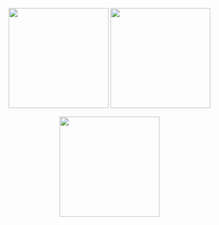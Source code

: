 <p align = "center">
  <img height="200" src = "https://github-readme-stats.vercel.app/api?username=tuanle03&show_icons=true&theme=tokyonight&hide_border=true&count_private=true">
  <img height="200" src = "https://github-readme-stats.vercel.app/api/top-langs/?username=tuanle03&layout=compact&hide=html&theme=tokyonight">
</p>

<p align = "center">
  <img height="200" src = "https://github-readme-streak-stats.herokuapp.com?user=tuanle03&theme=tokyonight&border_radius=5&date_format=M%20j%5B%2C%20Y%5D">
</p>
